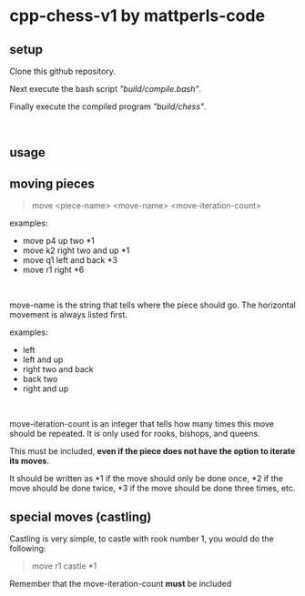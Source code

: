 # **cpp-chess-v1 by mattperls-code**

## **setup**

Clone this github repository.

Next execute the bash script *"build/compile.bash"*.

Finally execute the compiled program *"build/chess"*.

<br/>

## **usage**

## moving pieces

> move &lt;piece-name&gt; &lt;move-name&gt; &lt;move-iteration-count&gt;

examples:
 * move p4 up two *1
 * move k2 right two and up *1
 * move q1 left and back *3
 * move r1 right *6

<br/>

move-name is the string that tells where the piece should go. The horizontal movement is always listed first.

examples:
 * left
 * left and up
 * right two and back
 * back two
 * right and up

<br/>

move-iteration-count is an integer that tells how many times this move should be repeated. It is only used for rooks, bishops, and queens.

This must be included, **even if the piece does not have the option to iterate its moves**.

It should be written as *1 if the move should only be done once, *2 if the move should be done twice, *3 if the move should be done three times, etc.

## special moves (castling)

Castling is very simple, to castle with rook number 1, you would do the following:

> move r1 castle *1

Remember that the move-iteration-count **must** be included